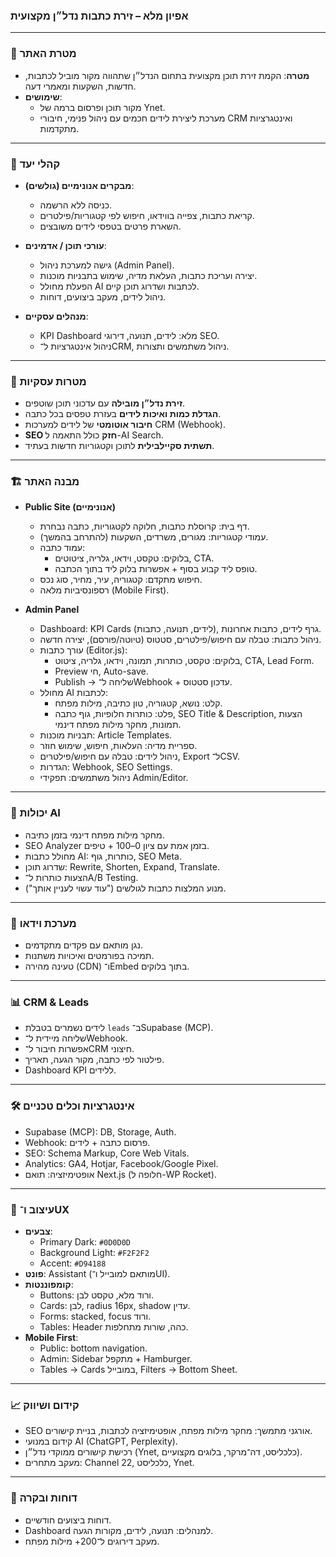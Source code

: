 ### אפיון מלא – זירת כתבות נדל״ן מקצועית

---

### 🎯 מטרת האתר

- **מטרה**: הקמת זירת תוכן מקצועית בתחום הנדל״ן שתהווה מקור מוביל לכתבות, חדשות, השקעות ומאמרי דעה.
- **שימושים**:
  - מקור תוכן ופרסום ברמה של Ynet.
  - מערכת ליצירת לידים חכמים עם ניהול פנימי, חיבורי CRM ואינטגרציות מתקדמות.

---

### 👥 קהלי יעד

- **מבקרים אנונימיים (גולשים)**:
  - כניסה ללא הרשמה.
  - קריאת כתבות, צפייה בווידאו, חיפוש לפי קטגוריות/פילטרים.
  - השארת פרטים בטפסי לידים משובצים.

- **עורכי תוכן / אדמינים**:
  - גישה למערכת ניהול (Admin Panel).
  - יצירה ועריכת כתבות, העלאת מדיה, שימוש בתבניות מוכנות.
  - הפעלת מחולל AI לכתבות ושדרוג תוכן קיים.
  - ניהול לידים, מעקב ביצועים, דוחות.

- **מנהלים עסקיים**:
  - KPI Dashboard מלא: לידים, תנועה, דירוגי SEO.
  - ניהול אינטגרציות ל־CRM, ניהול משתמשים ותצורות.

---

### 📌 מטרות עסקיות

- **זירת נדל״ן מובילה** עם עדכוני תוכן שוטפים.
- **הגדלת כמות ואיכות לידים** בעזרת טפסים בכל כתבה.
- **חיבור אוטומטי** של לידים למערכות CRM (Webhook).
- **SEO חזק** כולל התאמה ל-AI Search.
- **תשתית סקיילבילית** לתוכן וקטגוריות חדשות בעתיד.

---

### 🏗️ מבנה האתר

- **Public Site (אנונימיים)**
  - דף בית: קרוסלת כתבות, חלוקה לקטגוריות, כתבה נבחרת.
  - עמודי קטגוריות: מגורים, משרדים, השקעות (להתרחב בהמשך).
  - עמוד כתבה:
    - בלוקים: טקסט, וידאו, גלריה, ציטוטים, CTA.
    - טופס ליד קבוע בסוף + אפשרות בלוק ליד בתוך הכתבה.
  - חיפוש מתקדם: קטגוריה, עיר, מחיר, סוג נכס.
  - רספונסיביות מלאה (Mobile First).

- **Admin Panel**
  - Dashboard: KPI Cards (לידים, תנועה, כתבות), גרף לידים, כתבות אחרונות.
  - ניהול כתבות: טבלה עם חיפוש/פילטרים, סטטוס (טיוטה/פורסם), יצירה חדשה.
  - עורך כתבות (Editor.js):
    - בלוקים: טקסט, כותרות, תמונה, וידאו, גלריה, ציטוט, CTA, Lead Form.
    - Preview חי, Auto-save.
    - Publish → שליחה ל־Webhook + עדכון סטטוס.
  - מחולל AI לכתבות:
    - קלט: נושא, קטגוריה, טון כתיבה, מילות מפתח.
    - פלט: כותרות חלופיות, גוף כתבה, SEO Title & Description, הצעות תמונות, מחקר מילות מפתח דינמי.
  - תבניות מוכנות: Article Templates.
  - ספריית מדיה: העלאות, חיפוש, שימוש חוזר.
  - ניהול לידים: טבלה עם חיפוש/פילטרים, Export ל־CSV.
  - הגדרות: Webhook, SEO Settings.
  - ניהול משתמשים: תפקידי Admin/Editor.

---

### 🤖 יכולות AI

- מחקר מילות מפתח דינמי בזמן כתיבה.
- SEO Analyzer בזמן אמת עם ציון 0–100 + טיפים.
- מחולל כתבות AI: כותרות, גוף, SEO Meta.
- שדרוג תוכן: Rewrite, Shorten, Expand, Translate.
- הצעות כותרות ל־A/B Testing.
- מנוע המלצות כתבות לגולשים ("עוד עשוי לעניין אותך").

---

### 🎥 מערכת וידאו

- נגן מותאם עם פקדים מתקדמים.
- תמיכה בפורמטים ואיכויות משתנות.
- טעינה מהירה (CDN) ו־Embed בתוך בלוקים.

---

### 📊 CRM & Leads

- לידים נשמרים בטבלת `leads` ב־Supabase (MCP).
- שליחה מיידית ל־Webhook.
- אפשרות חיבור ל־CRM חיצוני.
- פילטור לפי כתבה, מקור הגעה, תאריך.
- Dashboard KPI ללידים.

---

### 🛠️ אינטגרציות וכלים טכניים

- Supabase (MCP): DB, Storage, Auth.
- Webhook: פרסום כתבה + לידים.
- SEO: Schema Markup, Core Web Vitals.
- Analytics: GA4, Hotjar, Facebook/Google Pixel.
- אופטימיזציה: תואם Next.js (חלופה ל-WP Rocket).

---

### 🎨 עיצוב ו־UX

- **צבעים**:
  - Primary Dark: `#0D0D0D`
  - Background Light: `#F2F2F2`
  - Accent: `#D94188`
- **פונט**: Assistant (מותאם למובייל ו־UI).
- **קומפוננטות**:
  - Buttons: ורוד מלא, טקסט לבן.
  - Cards: לבן, radius 16px, shadow עדין.
  - Forms: stacked, focus ורוד.
  - Tables: Header כהה, שורות מתחלפות.
- **Mobile First**:
  - Public: bottom navigation.
  - Admin: Sidebar מתקפל + Hamburger.
  - Tables → Cards במובייל, Filters → Bottom Sheet.

---

### 📈 קידום ושיווק

- SEO אורגני מתמשך: מחקר מילות מפתח, אופטימיזציה לכתבות, בניית קישורים.
- קידום במנועי AI (ChatGPT, Perplexity).
- רכישת קישורים ממוקדי נדל״ן (Ynet, כלכליסט, דה־מרקר, בלוגים מקצועיים).
- מעקב מתחרים: Channel 22, כלכליסט, Ynet.

---

### 📑 דוחות ובקרה

- דוחות ביצועים חודשיים.
- Dashboard למנהלים: תנועה, לידים, מקורות הגעה.
- מעקב דירוגים ל־200+ מילות מפתח.



